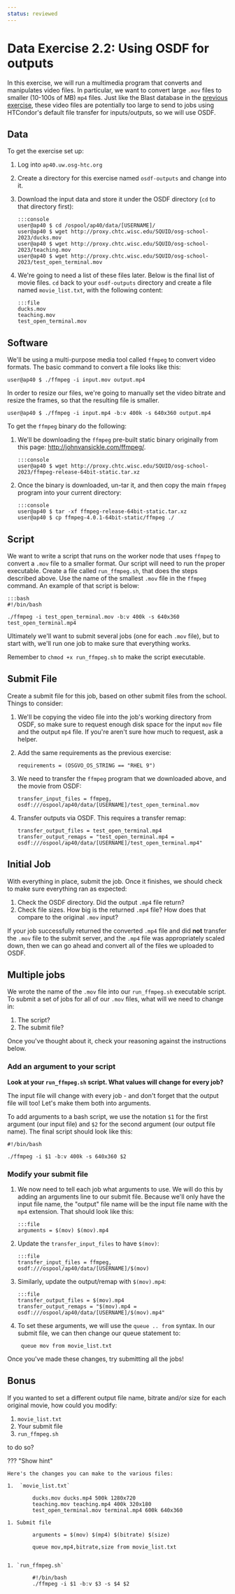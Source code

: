 ```yaml
---
status: reviewed
---
```


Data Exercise 2.2: Using OSDF for outputs
=========================================================

In this exercise, we will run a multimedia program that converts and manipulates video files.
In particular, we want to convert large `.mov` files to smaller (10-100s of MB) `mp4` files.
Just like the Blast database in the [previous exercise](../part2-ex1-osdf-inputs), these video
files are potentially too large to send to jobs using HTCondor's default file transfer for 
inputs/outputs, so we will use OSDF.

Data
----

To get the exercise set up:

1.  Log into `ap40.uw.osg-htc.org`

1.  Create a directory for this exercise named `osdf-outputs` and change into it.

1.  Download the input data and store it under the OSDF directory (`cd` to that
    directory first):

        :::console
        user@ap40 $ cd /ospool/ap40/data/[USERNAME]/
        user@ap40 $ wget http://proxy.chtc.wisc.edu/SQUID/osg-school-2023/ducks.mov        
        user@ap40 $ wget http://proxy.chtc.wisc.edu/SQUID/osg-school-2023/teaching.mov
        user@ap40 $ wget http://proxy.chtc.wisc.edu/SQUID/osg-school-2023/test_open_terminal.mov

1.  We're going to need a list of these files later.  Below is the final list of movie files.
    `cd` back to your `osdf-outputs` directory and create a file named `movie_list.txt`,
    with the following content:

        :::file
        ducks.mov
        teaching.mov
        test_open_terminal.mov

Software
--------

We'll be using a multi-purpose media tool called `ffmpeg`  to convert video formats.
The basic command to convert a file looks like this: 

``` console
user@ap40 $ ./ffmpeg -i input.mov output.mp4
```

In order to resize our files, we're going to manually set the video bitrate and resize the frames, so that the resulting
file is smaller.

``` console
user@ap40 $ ./ffmpeg -i input.mp4 -b:v 400k -s 640x360 output.mp4
```

To get the `ffmpeg` binary do the following:

1.  We'll be downloading the `ffmpeg` pre-built static binary originally from this page: <http://johnvansickle.com/ffmpeg/>. 

        :::console
        user@ap40 $ wget http://proxy.chtc.wisc.edu/SQUID/osg-school-2023/ffmpeg-release-64bit-static.tar.xz

1.  Once the binary is downloaded, un-tar it, and then copy the main `ffmpeg` program into your current directory: 

        :::console
        user@ap40 $ tar -xf ffmpeg-release-64bit-static.tar.xz
        user@ap40 $ cp ffmpeg-4.0.1-64bit-static/ffmpeg ./

Script
------

We want to write a script that runs on the worker node that uses `ffmpeg` to convert a `.mov` file to a smaller format.
Our script will need to run the proper executable. Create a file called `run_ffmpeg.sh`, that does the steps described above.
Use the name of the smallest `.mov` file in the `ffmpeg` command.
An example of that script is below: 

    :::bash
    #!/bin/bash

    ./ffmpeg -i test_open_terminal.mov -b:v 400k -s 640x360 test_open_terminal.mp4

Ultimately we'll want to submit several jobs (one for each `.mov` file), but to start with, we'll run one job to make
sure that everything works.

Remember to `chmod +x run_ffmpeg.sh` to make the script executable.

Submit File
-----------

Create a submit file for this job, based on other submit files from the school. Things to consider:

1.  We'll be copying the video file into the job's working directory from OSDF, so make sure to request enough disk space for the
    input `mov` file and the output `mp4` file.
    If you're aren't sure how much to request, ask a helper.

1.  Add the same requirements as the previous exercise: 

        requirements = (OSGVO_OS_STRING == "RHEL 9")

1.  We need to transfer the `ffmpeg` program that we downloaded above, and the movie from OSDF:

        transfer_input_files = ffmpeg, osdf:///ospool/ap40/data/[USERNAME]/test_open_terminal.mov

1.  Transfer outputs via OSDF. This requires a transfer remap:

        transfer_output_files = test_open_terminal.mp4
        transfer_output_remaps = "test_open_terminal.mp4 = osdf:///ospool/ap40/data/[USERNAME]/test_open_terminal.mp4"


Initial Job
-----------

With everything in place, submit the job. Once it finishes, we should check to make sure everything ran as expected:

1.  Check the OSDF directory. Did the output `.mp4` file return?
3.  Check file sizes. How big is the returned `.mp4` file? How does that compare to the original `.mov` input?

If your job successfully returned the converted `.mp4` file and did **not** transfer the `.mov` file to the submit
server, and the `.mp4` file was appropriately scaled down, then we can go ahead and convert all of the files we uploaded
to OSDF.

Multiple jobs
-------------

We wrote the name of the `.mov` file into our `run_ffmpeg.sh` executable script.
To submit a set of jobs for all of our `.mov` files, what will we need to change in:

1. The script?
1. The submit file?

Once you've thought about it, check your reasoning against the instructions below.

### Add an argument to your script

**Look at your `run_ffmpeg.sh` script. What values will change for every job?**

The input file will change with every job - and don't forget that the output file will too! Let's make them both into
arguments.

To add arguments to a bash script, we use the notation `$1` for the first argument (our input file) and `$2` for the
second argument (our output file name).
The final script should look like this: 

``` file
#!/bin/bash

./ffmpeg -i $1 -b:v 400k -s 640x360 $2
```

### Modify your submit file

1.  We now need to tell each job what arguments to use.
    We will do this by adding an arguments line to our submit file.
    Because we'll only have the input file name, the "output" file name will be the input file name with the `mp4`
    extension.
    That should look like this: 

        :::file
        arguments = $(mov) $(mov).mp4

1.  Update the `transfer_input_files` to have `$(mov)`:

        :::file
        transfer_input_files = ffmpeg, osdf:///ospool/ap40/data/[USERNAME]/$(mov)

1.  Similarly, update the output/remap with `$(mov).mp4`:

        :::file
        transfer_output_files = $(mov).mp4
        transfer_output_remaps = "$(mov).mp4 = osdf:///ospool/ap40/data/[USERNAME]/$(mov).mp4"

1. To set these arguments, we will use the `queue .. from` syntax.
   In our submit file, we can then change our queue statement to:

        queue mov from movie_list.txt

Once you've made these changes, try submitting all the jobs!

Bonus
-----

If you wanted to set a different output file name, bitrate and/or size for each original movie, how could you modify:

1. `movie_list.txt` 
2. Your submit file 
3. `run_ffmpeg.sh`

to do so?


??? "Show hint"

    Here's the changes you can make to the various files:
    
    1.  `movie_list.txt` 
    
            ducks.mov ducks.mp4 500k 1280x720
            teaching.mov teaching.mp4 400k 320x180
            test_open_terminal.mov terminal.mp4 600k 640x360
    
    1. Submit file
    
            arguments = $(mov) $(mp4) $(bitrate) $(size)
    
            queue mov,mp4,bitrate,size from movie_list.txt
    
    
    1. `run_ffmpeg.sh`
    
            #!/bin/bash
            ./ffmpeg -i $1 -b:v $3 -s $4 $2



